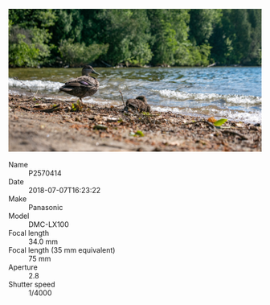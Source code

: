 [![P2570414](/photos/hd/P2570414.jpg)](/photos/full/P2570414.jpg?raw=true)

<dl>
  <dt>Name</dt>
  <dd>P2570414</dd>
  <dt>Date</dt>
  <dd>2018-07-07T16:23:22</dd>
  <dt>Make</dt>
  <dd>Panasonic</dd>
  <dt>Model</dt>
  <dd>DMC-LX100</dd>
  <dt>Focal length</dt>
  <dd>34.0 mm</dd>
  <dt>Focal length (35 mm equivalent)</dt>
  <dd>75 mm</dd>
  <dt>Aperture</dt>
  <dd>2.8</dd>
  <dt>Shutter speed</dt>
  <dd>1/4000</dd>
</dl>
